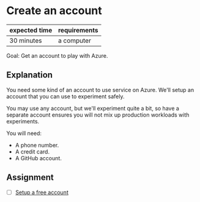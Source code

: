 # Create an account

|expected time|requirements|
|-------------|------------|
| 30 minutes  | a computer |

Goal: Get an account to play with Azure.

## Explanation

You need some kind of an account to use service on Azure. We'll setup an account that you can use to experiment safely.

You may use any account, but we'll experiment quite a bit, so have a separate account ensures you will not mix up production workloads with experiments.

You will need:

- A phone number.
- A credit card.
- A GitHub account.

## Assignment

- [ ] [Setup a free account](https://azure.microsoft.com/en-us/free/)
